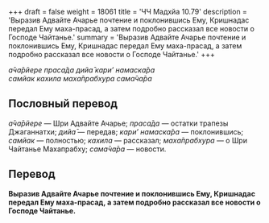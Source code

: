 +++
draft = false
weight = 18061
title = 'ЧЧ Мадхйа 10.79'
description = 'Выразив Адвайте Ачарье почтение и поклонившись Ему, Кришнадас передал Ему маха-прасад, а затем подробно рассказал все новости о Господе Чайтанье.'
summary = 'Выразив Адвайте Ачарье почтение и поклонившись Ему, Кришнадас передал Ему маха-прасад, а затем подробно рассказал все новости о Господе Чайтанье.'
+++

_а̄ча̄рйере праса̄да дийа̄ кари’ намаска̄ра  
самйак кахила маха̄прабхура сама̄ча̄ра_

## Пословный перевод

_а̄ча̄рйере_ — Шри Адвайте Ачарье; _праса̄да_ — остатки трапезы Джаганнатхи; _дийа̄_ — передав; _кари’_ _намаска̄ра_ — поклонившись; _самйак_ — полностью; _кахила_ — рассказал; _маха̄прабхура_ — о Шри Чайтанье Махапрабху; _сама̄ча̄ра_ — новости.

## Перевод

**Выразив Адвайте Ачарье почтение и поклонившись Ему, Кришнадас передал Ему маха-прасад, а затем подробно рассказал все новости о Господе Чайтанье.**

